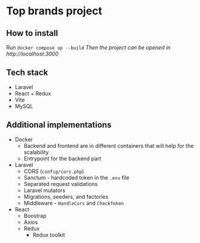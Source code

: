 # Top brands project

## How to install
Run `docker compose up --build`
_Then the project can be opened in http://localhost:3000_

## Tech stack
* Laravel
* React + Redux
* Vite
* MySQL

## Additional implementations
* Docker
  * Backend and frontend are in different containers that will help for the scalability
  * Entrypoint for the backend part
* Laravel
  * CORS (`config/cors.php`)
  * Sanctum - hardcoded token in the `.env` file 
  * Separated request validations
  * Laravel mutators
  * Migrations, seeders, and factories
  * Middleware - `HandleCors` and `CheckToken`
* React
  * Boostrap 
  * Axios
  * Redux
    * Redux toolkit 
